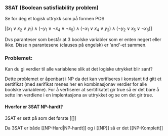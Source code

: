 ### 3SAT (Boolean satisfiability problem)

Se for deg et logisk uttrykk som på formen POS

$[(x_1 \vee x_2 \vee y_1) \wedge ( \neg y_1 \vee \neg x_4 \vee \neg x_5) \wedge (\neg x_1 \vee x_4 \vee y_2) \wedge ( \neg y_2 \vee x_5 \vee \neg x_6)]$

Dvs paranteser som består at 3 boolske variabler som er enten negert eller
ikke. Disse n parantesene (clauses på engelsk) er 'and'-et sammen.

### Problemet:
Kan du gi verdier til alle variablene slik at det logiske utrykket blir sant?

Dette problemet er åpenbart i NP da det kan verifiseres i konstant tid gitt et
sertifikat (med serifikat menes her en kombinasjonav verdier for alle boolske
variablene). For å verfiserer at sertifikatet gir true så er det bare å sette inn
verdiene i en implentasjona av uttrykket og se om det gir true.

#### Hvorfor er 3SAT NP-hardt?
3SAT er sett på som det første [[]]

Da 3SAT er både [[NP-Hard|NP-hardt]] og i [[NP]] så er det [[NP-Komplett]]